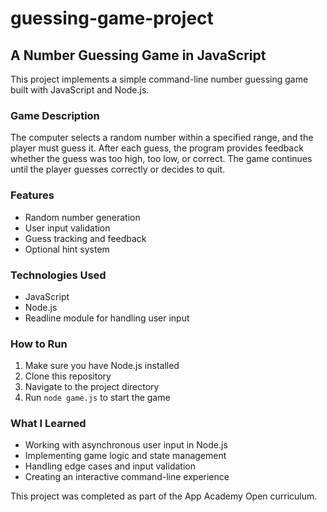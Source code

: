 # guessing-game-project
## A Number Guessing Game in JavaScript

This project implements a simple command-line number guessing game built with JavaScript and Node.js.

### Game Description

The computer selects a random number within a specified range, and the player must guess it. After each guess, the program provides feedback whether the guess was too high, too low, or correct. The game continues until the player guesses correctly or decides to quit.

### Features

- Random number generation
- User input validation
- Guess tracking and feedback
- Optional hint system

### Technologies Used

- JavaScript
- Node.js
- Readline module for handling user input

### How to Run

1. Make sure you have Node.js installed
2. Clone this repository
3. Navigate to the project directory
4. Run `node game.js` to start the game

### What I Learned

- Working with asynchronous user input in Node.js
- Implementing game logic and state management
- Handling edge cases and input validation
- Creating an interactive command-line experience

This project was completed as part of the App Academy Open curriculum.
